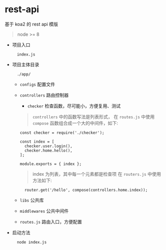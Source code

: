 # rest-api
基于 koa2 的 rest api 模版


> node >= 8

- 项目入口

  ```
    index.js
  ```

- 项目主体目录

  ```
    ./app/
  ```

  - `configs` 配置文件

  - `controllers` 路由控制器
    - `checker` 检查函数，尽可能小，方便复用、测试

    > `controllers` 中的函数写法是列表形式，
    > 在 `routes.js` 中使用  `compose` 函数组合成一个大的中间件，如下:

    ```
    const checker = require('./checker');

    const index = [
      checker.user.login(),
      checker.home.hello(),
    ];

    module.exports = { index };
    ```

    > index 为列表，其中每一个元素都是检查项
    > 在 `routers.js` 中使用方法如下:
    ```
      router.get('/hello', compose(controllers.home.index));
    ```

  - `libs` 公共库

  - `middlewares` 公共中间件

  - `routes.js` 路由入口，方便配置

- 启动方法

  ```
    node index.js
  ```
